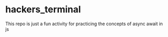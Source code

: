 # hackers_terminal
This repo is just a fun activity for practicing the concepts of async await in  js 
